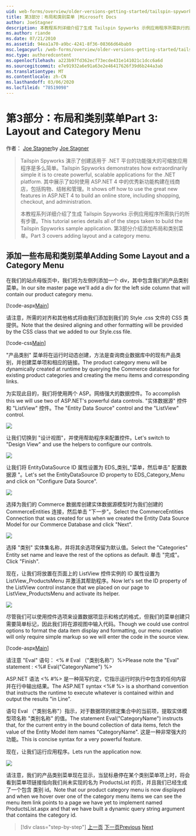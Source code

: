 ```yaml
---
uid: web-forms/overview/older-versions-getting-started/tailspin-spyworks/tailspin-spyworks-part-3
title: 第3部分：布局和类别菜单 |Microsoft Docs
author: JoeStagner
description: 本教程系列详细介绍了生成 Tailspin Spyworks 示例应用程序所需执行的所有步骤。 第3部分介绍添加布局和类别菜单。
ms.author: riande
ms.date: 07/21/2010
ms.assetid: 94ea1a70-a9bc-4241-8f36-08366d64bab9
msc.legacyurl: /web-forms/overview/older-versions-getting-started/tailspin-spyworks/tailspin-spyworks-part-3
msc.type: authoredcontent
ms.openlocfilehash: a223b97fd362ecf73ecde431e141021c1dcc6a6d
ms.sourcegitcommit: e7e91932a6e91a63e2e46417626f39d6b244a3ab
ms.translationtype: MT
ms.contentlocale: zh-CN
ms.lasthandoff: 03/06/2020
ms.locfileid: "78519098"
---
```

# <a name="part-3-layout-and-category-menu"></a><span data-ttu-id="208c2-104">第3部分：布局和类别菜单</span><span class="sxs-lookup"><span data-stu-id="208c2-104">Part 3: Layout and Category Menu</span></span>

<span data-ttu-id="208c2-105">作者： [Joe Stagner](https://github.com/JoeStagner)</span><span class="sxs-lookup"><span data-stu-id="208c2-105">by [Joe Stagner](https://github.com/JoeStagner)</span></span>

> <span data-ttu-id="208c2-106">Tailspin Spyworks 演示了创建适用于 .NET 平台的功能强大的可缩放应用程序是多么简单。</span><span class="sxs-lookup"><span data-stu-id="208c2-106">Tailspin Spyworks demonstrates how extraordinarily simple it is to create powerful, scalable applications for the .NET platform.</span></span> <span data-ttu-id="208c2-107">其中展示了如何使用 ASP.NET 4 中的优秀新功能构建在线商店，包括购物、结帐和管理。</span><span class="sxs-lookup"><span data-stu-id="208c2-107">It shows off how to use the great new features in ASP.NET 4 to build an online store, including shopping, checkout, and administration.</span></span>
> 
> <span data-ttu-id="208c2-108">本教程系列详细介绍了生成 Tailspin Spyworks 示例应用程序所需执行的所有步骤。</span><span class="sxs-lookup"><span data-stu-id="208c2-108">This tutorial series details all of the steps taken to build the Tailspin Spyworks sample application.</span></span> <span data-ttu-id="208c2-109">第3部分介绍添加布局和类别菜单。</span><span class="sxs-lookup"><span data-stu-id="208c2-109">Part 3 covers adding layout and a category menu.</span></span>

## <a id="_Toc260221669"></a><span data-ttu-id="208c2-110">添加一些布局和类别菜单</span><span class="sxs-lookup"><span data-stu-id="208c2-110">Adding Some Layout and a Category Menu</span></span>

<span data-ttu-id="208c2-111">在我们的站点母版页中，我们将为左侧列添加一个 div，其中包含我们的产品类别菜单。</span><span class="sxs-lookup"><span data-stu-id="208c2-111">In our site master page we'll add a div for the left side column that will contain our product category menu.</span></span>

[!code-aspx[Main](tailspin-spyworks-part-3/samples/sample1.aspx)]

<span data-ttu-id="208c2-112">请注意，所需的对齐和其他格式将由我们添加到我们的 Style .css 文件的 CSS 类提供。</span><span class="sxs-lookup"><span data-stu-id="208c2-112">Note that the desired aligning and other formatting will be provided by the CSS class that we added to our Style.css file.</span></span>

[!code-css[Main](tailspin-spyworks-part-3/samples/sample2.css)]

<span data-ttu-id="208c2-113">"产品类别" 菜单将在运行时动态创建，方法是查询商业数据库中的现有产品类别，并创建菜单项和相应的链接。</span><span class="sxs-lookup"><span data-stu-id="208c2-113">The product category menu will be dynamically created at runtime by querying the Commerce database for existing product categories and creating the menu items and corresponding links.</span></span>

<span data-ttu-id="208c2-114">为实现此目的，我们将使用两个 ASP。网络强大的数据控件。</span><span class="sxs-lookup"><span data-stu-id="208c2-114">To accomplish this we will use two of ASP.NET's powerful data controls.</span></span> <span data-ttu-id="208c2-115">"实体数据源" 控件和 "ListView" 控件。</span><span class="sxs-lookup"><span data-stu-id="208c2-115">The "Entity Data Source" control and the "ListView" control.</span></span>

![](tailspin-spyworks-part-3/_static/image1.jpg)

<span data-ttu-id="208c2-116">让我们切换到 "设计视图"，并使用帮助程序来配置控件。</span><span class="sxs-lookup"><span data-stu-id="208c2-116">Let's switch to "Design View" and use the helpers to configure our controls.</span></span>

![](tailspin-spyworks-part-3/_static/image2.jpg)

<span data-ttu-id="208c2-117">让我们将 EntityDataSource ID 属性设置为 EDS\_类别\_"菜单，然后单击" 配置数据源 "。</span><span class="sxs-lookup"><span data-stu-id="208c2-117">Let's set the EntityDataSource ID property to EDS\_Category\_Menu and click on "Configure Data Source".</span></span>

![](tailspin-spyworks-part-3/_static/image3.jpg)

<span data-ttu-id="208c2-118">选择为我们的 Commerce 数据库创建实体数据源模型时为我们创建的 CommerceEntities 连接，然后单击 "下一步"。</span><span class="sxs-lookup"><span data-stu-id="208c2-118">Select the CommerceEntities Connection that was created for us when we created the Entity Data Source Model for our Commerce Database and click "Next".</span></span>

![](tailspin-spyworks-part-3/_static/image4.jpg)

<span data-ttu-id="208c2-119">选择 "类别" 实体集名称，并将其余选项保留为默认值。</span><span class="sxs-lookup"><span data-stu-id="208c2-119">Select the "Categories" Entity set name and leave the rest of the options as default.</span></span> <span data-ttu-id="208c2-120">单击 "完成"。</span><span class="sxs-lookup"><span data-stu-id="208c2-120">Click "Finish".</span></span>

<span data-ttu-id="208c2-121">现在，让我们将放置在页面上的 ListView 控件实例的 ID 属性设置为 ListView\_ProductsMenu 并激活其帮助程序。</span><span class="sxs-lookup"><span data-stu-id="208c2-121">Now let's set the ID property of the ListView control instance that we placed on our page to ListView\_ProductsMenu and activate its helper.</span></span>

![](tailspin-spyworks-part-3/_static/image5.jpg)

<span data-ttu-id="208c2-122">尽管我们可以使用控件选项来设置数据项显示和格式的格式，但我们的菜单创建只需要简单标记，因此我们将在源视图中输入代码。</span><span class="sxs-lookup"><span data-stu-id="208c2-122">Though we could use control options to format the data item display and formatting, our menu creation will only require simple markup so we will enter the code in the source view.</span></span>

[!code-aspx[Main](tailspin-spyworks-part-3/samples/sample3.aspx)]

<span data-ttu-id="208c2-123">请注意 "Eval" 语句： &lt;% # Eval （"类别名称"）%&gt;</span><span class="sxs-lookup"><span data-stu-id="208c2-123">Please note the "Eval" statement : &lt;%# Eval("CategoryName") %&gt;</span></span>

<span data-ttu-id="208c2-124">ASP.NET 语法 &lt;% #%&gt; 是一种简写约定，它指示运行时执行中包含的任何内容并在行中输出结果。</span><span class="sxs-lookup"><span data-stu-id="208c2-124">The ASP.NET syntax &lt;%# %&gt; is a shorthand convention that instructs the runtime to execute whatever is contained within and output the results "in Line".</span></span>

<span data-ttu-id="208c2-125">语句 Eval （"类别名称"）指示，对于数据项的绑定集合中的当前项，提取实体模型项名称 "类别名称" 的值。</span><span class="sxs-lookup"><span data-stu-id="208c2-125">The statement Eval("CategoryName") instructs that, for the current entry in the bound collection of data items, fetch the value of the Entity Model item names "CategoryName".</span></span> <span data-ttu-id="208c2-126">这是一种非常强大的功能。</span><span class="sxs-lookup"><span data-stu-id="208c2-126">This is concise syntax for a very powerful feature.</span></span>

<span data-ttu-id="208c2-127">现在，让我们运行应用程序。</span><span class="sxs-lookup"><span data-stu-id="208c2-127">Lets run the application now.</span></span>

![](tailspin-spyworks-part-3/_static/image6.jpg)

<span data-ttu-id="208c2-128">请注意，我们的产品类别菜单现在显示，当鼠标悬停在某个类别菜单项上时，将会看到菜单项链接指向我们尚未实现的名为 ProductsList 的页，并且我们已经生成了一个包含 类别 id。</span><span class="sxs-lookup"><span data-stu-id="208c2-128">Note that our product category menu is now displayed and when we hover over one of the category menu items we can see the menu item link points to a page we have yet to implement named ProductsList.aspx and that we have built a dynamic query string argument that contains the category id.</span></span>

> [!div class="step-by-step"]
> <span data-ttu-id="208c2-129">[上一页](tailspin-spyworks-part-2.md)
> [下一页](tailspin-spyworks-part-4.md)</span><span class="sxs-lookup"><span data-stu-id="208c2-129">[Previous](tailspin-spyworks-part-2.md)
[Next](tailspin-spyworks-part-4.md)</span></span>
